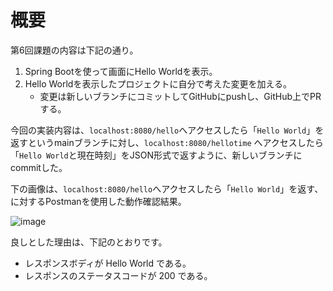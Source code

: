 # 概要

第6回課題の内容は下記の通り。

1. Spring Bootを使って画面にHello Worldを表示。
2. Hello Worldを表示したプロジェクトに自分で考えた変更を加える。
    - 変更は新しいブランチにコミットしてGitHubにpushし、GitHub上でPRする。

今回の実装内容は、`localhost:8080/hello`へアクセスしたら「`Hello World`」を返すというmainブランチに対し、`localhost:8080/hellotime`
へアクセスしたら「`Hello World`と現在時刻」をJSON形式で返すように、新しいブランチにcommitした。  

下の画像は、`localhost:8080/hello`へアクセスしたら「`Hello World`」を返す、に対するPostmanを使用した動作確認結果。

![image](https://github.com/Ema-Sakai/Assignment-6/assets/166620990/8a527950-6844-4a9e-abcf-6802f6f50462)


良しとした理由は、下記のとおりです。
- レスポンスボディが Hello World である。
- レスポンスのステータスコードが 200 である。
